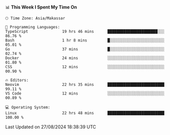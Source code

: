 <!--START_SECTION:waka-->
📊 **This Week I Spent My Time On** 

```text
🕑︎ Time Zone: Asia/Makassar

💬 Programming Languages: 
TypeScript               19 hrs 46 mins      ██████████████████████░░░   86.76 % 
Bash                     1 hr 8 mins         █░░░░░░░░░░░░░░░░░░░░░░░░   05.01 % 
Go                       37 mins             █░░░░░░░░░░░░░░░░░░░░░░░░   02.74 % 
Docker                   24 mins             ░░░░░░░░░░░░░░░░░░░░░░░░░   01.80 % 
CSS                      12 mins             ░░░░░░░░░░░░░░░░░░░░░░░░░   00.90 % 

🔥 Editors: 
Neovim                   22 hrs 35 mins      █████████████████████████   99.11 % 
VS Code                  12 mins             ░░░░░░░░░░░░░░░░░░░░░░░░░   00.89 % 

💻 Operating System: 
Linux                    22 hrs 48 mins      █████████████████████████   100.00 % 
```


 Last Updated on 27/08/2024 18:38:39 UTC
<!--END_SECTION:waka-->
